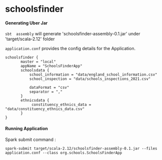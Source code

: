 # schoolsfinder


#### Generating Uber Jar

`sbt  assembly` will generate 'schoolsfinder-assembly-0.1.jar' under 'target/scala-2.12' folder


`application.conf` provides the config details for the Application. 

```
schoolsfinder {
       master = "local"
       appName = "SchoolsFinderApp"
       schoolsdata {
           school_information = "data/england_school_information.csv"
           school_inspection = "data/schools_inspections_2021.csv"

           dataFormat = "csv"
           separator = ","
       }
       ethnicsdata {
            constituency_ethnics_data = "data/constituency_ethnics_data.csv"
       }
}
```

#### Running Application

Spark submit command :  

`spark-submit target/scala-2.12/schoolsfinder-assembly-0.1.jar --files application.conf --class org.schools.SchoolsFinderApp`
  